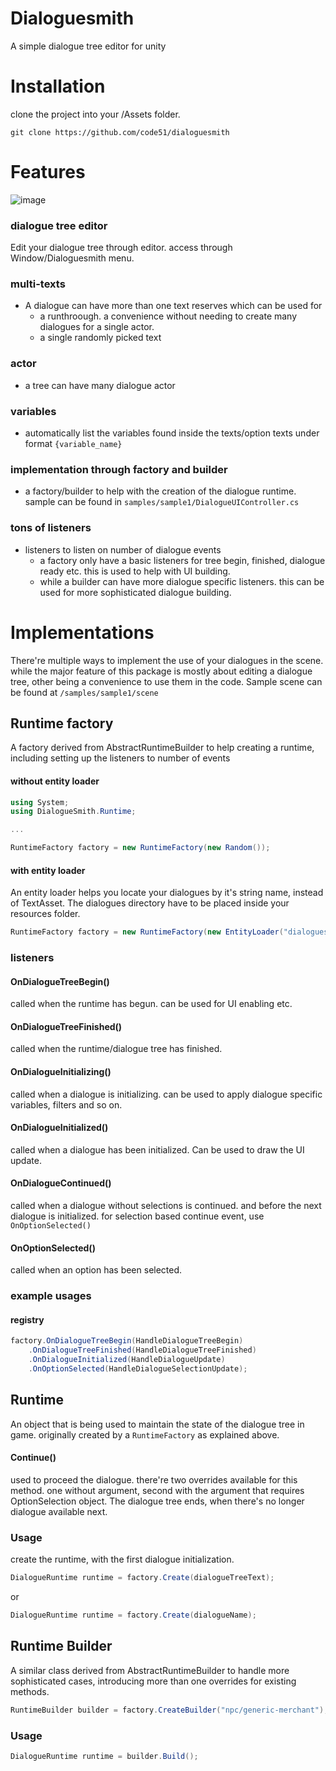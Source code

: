 # Dialoguesmith
A simple dialogue tree editor for unity

# Installation
clone the project into your /Assets folder.
```
git clone https://github.com/code51/dialoguesmith
```

# Features
![image](https://user-images.githubusercontent.com/5824953/42807569-c12d9f88-89e3-11e8-8332-bf303a85e6d4.png)
### dialogue tree editor
Edit your dialogue tree through editor. access through Window/Dialoguesmith menu.
### multi-texts
- A dialogue can have more than one text reserves which can be used for
  - a runthroough. a convenience without needing to create many dialogues for a single actor.
  - a single randomly picked text
### actor
- a tree can have many dialogue actor
### variables
- automatically list the variables found inside the texts/option texts under format ```{variable_name}```
### implementation through factory and builder
- a factory/builder to help with the creation of the dialogue runtime. sample can be found in ```samples/sample1/DialogueUIController.cs```
### tons of listeners
- listeners to listen on number of dialogue events
  - a factory only have a basic listeners for tree begin, finished, dialogue ready etc. this is used to help with UI building.
  - while a builder can have more dialogue specific listeners. this can be used for more sophisticated dialogue building.

# Implementations
There're multiple ways to implement the use of your dialogues in the scene. while the major feature of this package is mostly about editing a dialogue tree, other being a convenience to use them in the code. Sample scene can be found at ```/samples/sample1/scene```

## Runtime factory
A factory derived from AbstractRuntimeBuilder to help creating a runtime, including setting up the listeners to number of events

#### without entity loader
```c#
using System;
using DialogueSmith.Runtime;

...

RuntimeFactory factory = new RuntimeFactory(new Random());
```

#### with entity loader
An entity loader helps you locate your dialogues by it's string name, instead of TextAsset. The dialogues directory have to be placed inside your resources folder.
```c#
RuntimeFactory factory = new RuntimeFactory(new EntityLoader("dialogues"), new Random());
```

### listeners
#### OnDialogueTreeBegin()
called when the runtime has begun. can be used for UI enabling etc.

#### OnDialogueTreeFinished()
called when the runtime/dialogue tree has finished.

#### OnDialogueInitializing()
called when a dialogue is initializing. can be used to apply dialogue specific variables, filters and so on.

#### OnDialogueInitialized()
called when a dialogue has been initialized. Can be used to draw the UI update.

#### OnDialogueContinued()
called when a dialogue without selections is continued. and before the next dialogue is initialized. for selection based continue event, use ```OnOptionSelected()```

#### OnOptionSelected()
called when an option has been selected. 

### example usages
#### registry
```c#
factory.OnDialogueTreeBegin(HandleDialogueTreeBegin)
	.OnDialogueTreeFinished(HandleDialogueTreeFinished)
	.OnDialogueInitialized(HandleDialogueUpdate)
	.OnOptionSelected(HandleDialogueSelectionUpdate);
```

## Runtime
An object that is being used to maintain the state of the dialogue tree in game. originally created by a ```RuntimeFactory``` as explained above.

#### Continue()
used to proceed the dialogue. there're two overrides available for this method. one without argument, second with the argument that requires OptionSelection object. 
The dialogue tree ends, when there's no longer dialogue available next.

### Usage
create the runtime, with the first dialogue initialization.
```c#
DialogueRuntime runtime = factory.Create(dialogueTreeText);
```
or 
```c#
DialogueRuntime runtime = factory.Create(dialogueName);
```

## Runtime Builder
A similar class derived from AbstractRuntimeBuilder to handle more sophisticated cases, introducing more than one overrides for existing methods.

```c#
RuntimeBuilder builder = factory.CreateBuilder("npc/generic-merchant");
```

### Usage
```c#
DialogueRuntime runtime = builder.Build();
```
